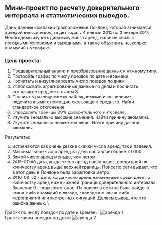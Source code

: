 ## Мини-проект по расчету доверительного интервала и статистических выводов.
Даны данные компании (расположение Лондон), которая занимается арендой велосипедов, за два года: с 4 января 2015 по 3 января 2017. Необходимо изучить динамику числа аренд, наличие связи с погодными условиями и выходными, а также объяснить несколько аномалий на графике.

### Цель проекта:
1. Предварительный анализ и преобразование данных к нужному типу.
2. Постройть график по числу поездок по дате и времени.
3. Посчитать и визуализировать число поездок по дням
4. Использовать агрегированные данные по дням и посчитать скользящее среднее с окном 3.
5. Посчитать разницу между наблюдаемыми и значениями, подсчитанными с помощью скользящего среднего. Найти стандартное отклонение.
6. Определить границы 99% доверительного интервала.
7. Изучить аномально высокие значения. Найти причину аномалии.
8. Изучить аномально низкие значения. Найти причину данной аномалии.

Результаты:
1. Встречаются как очень резкие скачки числа аренд, так и падения.
2. Максимальное число аренд за день составляет более 70 000.
3. Зимой число аренд меньше, чем летом.
4. 2015-07-09 дата, когда число аренд наибольшее, среди дней по количеству аренд выше верхней границы. Поиск по сети выдает, что в этот день в Лондоне была забастовка метро.
5. 2016-09-02 - дата, когда число аренд наименьшее среди дней по количеству аренд ниже нижней границы доверительного интервала. Значение 0 - подозрительное. По поиску в сети не было найдено каких-либо аномалий в погоде, проведение каких-либо мероприятий или экстренных ситуаций. Делаем вывод, что это ошибка данных. \

График по числу поездок по дате и времени:
![аренда 1](https://github.com/belladzhu/statistic/assets/101130608/dc0cd2dc-9f32-4f4e-8f28-1660ad461bf8) \
График числа поездок по дням:
![аренда 2](https://github.com/belladzhu/statistic/assets/101130608/94bf4fe2-c5c4-439d-b140-430c577891ec)
